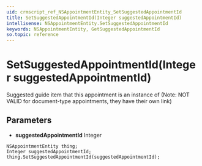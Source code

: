 ```yaml
---
uid: crmscript_ref_NSAppointmentEntity_SetSuggestedAppointmentId
title: SetSuggestedAppointmentId(Integer suggestedAppointmentId)
intellisense: NSAppointmentEntity.SetSuggestedAppointmentId
keywords: NSAppointmentEntity, GetSuggestedAppointmentId
so.topic: reference
---
```


# SetSuggestedAppointmentId(Integer suggestedAppointmentId)

Suggested guide item that this appointment is an instance of (Note: NOT VALID for document-type appointments, they have their own link)

## Parameters

* **suggestedAppointmentId** Integer

```crmscript
NSAppointmentEntity thing;
Integer suggestedAppointmentId;
thing.SetSuggestedAppointmentId(suggestedAppointmentId);
```

